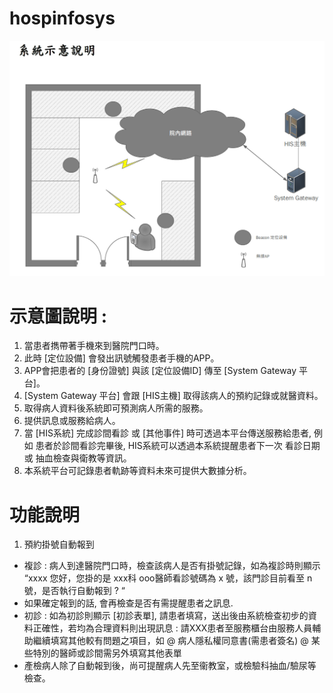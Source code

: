 ﻿# hospinfosys
 

 ![image]( https://github.com/OH0HO/hospinfosys/blob/master/pic.PNG)
 
# 示意圖說明 :
1. 當患者擕帶著手機來到醫院門口時。
2. 此時 [定位設備] 會發出訊號觸發患者手機的APP。
3. APP會把患者的 [身份證號] 與該 [定位設備ID] 傳至 [System Gateway 平台]。
4. [System Gateway 平台] 會跟 [HIS主機] 取得該病人的預約記錄或就醫資料。
5. 取得病人資料後系統即可預測病人所需的服務。
6. 提供訊息或服務給病人。
7. 當 [HIS系統] 完成診間看診 或 [其他事件] 時可透過本平台傳送服務給患者, 例如 患者於診間看診完畢後, HIS系統可以透過本系統提醒患者下一次
看診日期或 抽血檢查與衛教等資訊。
8. 本系統平台可記錄患者軌跡等資料未來可提供大數據分析。 


# 功能說明
1. 預約掛號自動報到
 * 複診 : 病人到達醫院門口時，檢查該病人是否有掛號記錄，如為複診時則顯示 “xxxx 您好，您掛的是 xxx科 ooo醫師看診號碼為 x 號，該門診目前看至 n 號，是否執行自動報到 ? “
 * 如果確定報到的話, 會再檢查是否有需提醒患者之訊息.
 * 初診 : 如為初診則顯示 [初診表單], 請患者填寫，送出後由系統檢查初步的資料正確性，若均為合理資料則出現訊息 : 請XXX患者至服務櫃台由服務人員輔助繼續填寫其他較有問題之項目，如
   @ 病人隱私權同意書(需患者簽名)
   @ 某些特別的醫師或診間需另外填寫其他表單
 * 產檢病人除了自動報到後，尚可提醒病人先至衞教室，或檢驗科抽血/驗尿等檢查。
